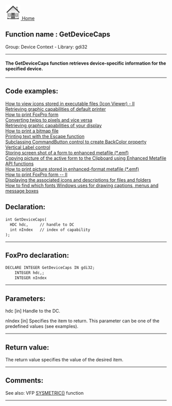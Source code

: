 [<img src="../../images/home.png"> Home ](https://github.com/VFPX/Win32API)  

## Function name : GetDeviceCaps
Group: Device Context - Library: gdi32    
***  


#### The GetDeviceCaps function retrieves device-specific information for the specified device.
***  


## Code examples:
[How to view icons stored in executable files (Icon Viewer) - II](../../samples/sample_019.md)  
[Retrieving graphic capabilities of default printer](../../samples/sample_155.md)  
[How to print FoxPro form](../../samples/sample_158.md)  
[Converting twips to pixels and vice versa](../../samples/sample_161.md)  
[Retrieving graphic capabilities of your display](../../samples/sample_188.md)  
[How to print a bitmap file](../../samples/sample_211.md)  
[Printing text with the Escape function](../../samples/sample_357.md)  
[Subclassing CommandButton control to create BackColor property](../../samples/sample_392.md)  
[Vertical Label control](../../samples/sample_398.md)  
[Storing screen shot of a form to enhanced metafile (*.emf)](../../samples/sample_402.md)  
[Copying picture of the active form to the Clipboard using Enhanced Metafile API functions](../../samples/sample_404.md)  
[How to print picture stored in enhanced-format metafile (*.emf)](../../samples/sample_405.md)  
[How to print FoxPro form -- II](../../samples/sample_406.md)  
[Displaying the associated icons and descriptions for files and folders](../../samples/sample_530.md)  
[How to find which fonts Windows uses for drawing captions, menus and message boxes](../../samples/sample_556.md)  

## Declaration:
```foxpro  
int GetDeviceCaps(
  HDC hdc,     // handle to DC
  int nIndex   // index of capability
);  
```  
***  


## FoxPro declaration:
```foxpro  
DECLARE INTEGER GetDeviceCaps IN gdi32;
	INTEGER hdc,;
	INTEGER nIndex  
```  
***  


## Parameters:
hdc 
[in] Handle to the DC. 

nIndex 
[in] Specifies the item to return. This parameter can be one of the predefined values (see examples).  
***  


## Return value:
The return value specifies the value of the desired item.  
***  


## Comments:
See also: VFP <a href="http://msdn.microsoft.com/en-us/library/39ddf2h2(VS.80).aspx">SYSMETRIC()</a> function  
  
***  

